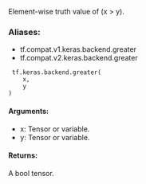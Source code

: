 Element-wise truth value of (x > y).
### Aliases:
- tf.compat.v1.keras.backend.greater
- tf.compat.v2.keras.backend.greater

```
 tf.keras.backend.greater(
    x,
    y
)
```
#### Arguments:
- x: Tensor or variable.
- y: Tensor or variable.
#### Returns:
A bool tensor.
